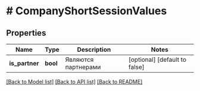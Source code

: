 # # CompanyShortSessionValues

## Properties

Name | Type | Description | Notes
------------ | ------------- | ------------- | -------------
**is_partner** | **bool** | Являются партнерами | [optional] [default to false]

[[Back to Model list]](../../README.md#models) [[Back to API list]](../../README.md#endpoints) [[Back to README]](../../README.md)
